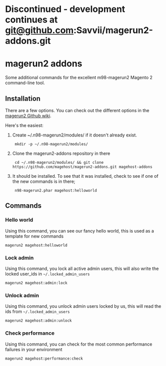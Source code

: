 # Discontinued - development continues at git@github.com:Savvii/magerun2-addons.git


magerun2 addons
==============

Some additional commands for the excellent m98-magerun2 Magento 2 command-line tool.

Installation
------------
There are a few options.  You can check out the different options in the [magerun2
Github wiki](https://github.com/netz98/n98-magerun2/wiki/Modules).

Here's the easiest:

1. Create ~/.n98-magerun2/modules/ if it doesn't already exist.

        mkdir -p ~/.n98-magerun2/modules/

2. Clone the magerun2-addons repository in there

        cd ~/.n98-magerun2/modules/ && git clone https://github.com/magehost/magerun2-addons.git magehost-addons

3. It should be installed. To see that it was installed, check to see if one of the new commands is in there;

        n98-magerun2.phar magehost:helloworld

Commands
--------

### Hello world

Using this command, you can see our fancy hello world, this is used as a template for new commands

    magerun2 magehost:helloworld

### Lock admin
Using this command, you lock all active admin users, this will also write the locked user_ids in `~/.locked_admin_users`

    magerun2 magehost:admin:lock

### Unlock admin
Using this command, you unlock admin users locked by us, this will read the ids from `~/.locked_admin_users`

    magerun2 magehost:admin:unlock

### Check performance
Using this command, you can check for the most common performance failures in your environment

    magerun2 magehost:performance:check


